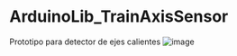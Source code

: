 # ArduinoLib_TrainAxisSensor
Prototipo para detector de ejes calientes
![image](https://user-images.githubusercontent.com/117228370/235165951-3d4e72ba-9481-4be6-8a34-0888b33b82f9.png)
